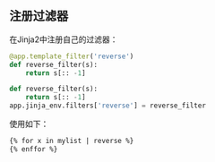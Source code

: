## 注册过滤器
在Jinja2中注册自己的过滤器：       
```python
@app.template_filter('reverse')
def reverse_filter(s):
    return s[:: -1]

def reverse_filter(s):
    return s[:: -1]
app.jinja_env.filters['reverse'] = reverse_filter
```
使用如下：
```html
{% for x in mylist | reverse %}
{% enffor %}
```